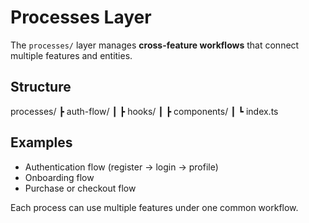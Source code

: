 # Processes Layer

The `processes/` layer manages **cross-feature workflows** that connect multiple features and entities.

## Structure

processes/
┣ auth-flow/
┃ ┣ hooks/
┃ ┣ components/
┃ ┗ index.ts

## Examples

- Authentication flow (register → login → profile)
- Onboarding flow
- Purchase or checkout flow

Each process can use multiple features under one common workflow.
